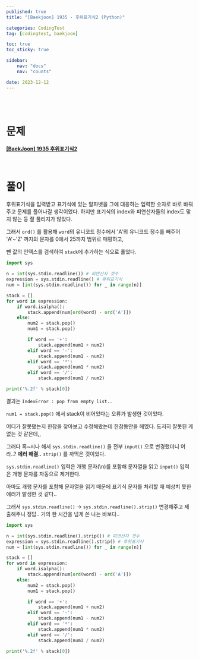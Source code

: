 ```yaml
---
published: true
title: "[Baekjoon] 1935 - 후위표기식2 (Python)"

categories: CodingTest
tag: [codingtest, baekjoon]

toc: true
toc_sticky: true

sidebar:
    nav: "docs"
    nav: "counts"

date: 2023-12-12
---
```

<br>
<br>


# 문제

**[[BaekJoon] 1935 후위표기식2](https://www.acmicpc.net/problem/1935)**

<br>

# 풀이

후위표기식을 입력받고 표기식에 있는 알파벳을 그에 대응하는 입력한 숫자로 바로 바꿔주고 문제를 풀어나갈 생각이었다. 하지만 표기식의 index와 피연산자들의 index도 맞지 않는 등 잘 풀리지가 않았다.

그래서 `ord()` 를 활용해 `word`의 유니코드 정수에서 'A'의 유니코드 정수를 빼주어 'A'~'Z' 까지의 문자를 0에서 25까지 범위로 매핑하고,

뺀 값의 인덱스를 검색하여 `stack`에 추가하는 식으로 풀었다.

```python
import sys

n = int(sys.stdin.readline()) # 피연산자 갯수
expression = sys.stdin.readline() # 후위표기식
num = [int(sys.stdin.readline()) for _ in range(n)]

stack = []
for word in expression:
    if word.isalpha():
        stack.append(num[ord(word) - ord('A')])
    else:
        num2 = stack.pop()
        num1 = stack.pop()

        if word == '+':
            stack.append(num1 + num2)
        elif word == '-':
            stack.append(num1 - num2)
        elif word == '*':
            stack.append(num1 * num2)
        elif word == '/':
            stack.append(num1 / num2)

print('%.2f' % stack[0])
```

결과는 `IndexError : pop from empty list..`

`num1 = stack.pop()` 에서 stack이 비어있다는 오류가 발생한 것이었다.

어디가 잘못됐는지 한참을 찾아보고 수정해봤는데 한참동안을 헤멨다. 도저히 잘못된 게 없는 것 같은데,,

그러다 혹~시나 해서 `sys.stdin.readline()` 을 전부 `input()` 으로 변경했더니 어라..? **에러 해결..** `strip()` 를 까먹은 것이었다.

`sys.stdin.readline()` 입력은 개행 문자(\n)를 포함해 문자열을 읽고 `input()` 입력은 개행 문자를 자동으로 제거한다.

아마도 개행 문자를 포함해 문자열을 읽기 때문에 표기식 문자를 처리할 때 예상치 못한 에러가 발생한 것 같다..

그래서 `sys.stdin.readline()` -> `sys.stdin.readline().strip()` 변경해주고 제출해주니 정답.. 거의 한 시간을 넘게 쓴 나는 바보다..


```python
import sys

n = int(sys.stdin.readline().strip()) # 피연산자 갯수
expression = sys.stdin.readline().strip() # 후위표기식
num = [int(sys.stdin.readline()) for _ in range(n)]

stack = []
for word in expression:
    if word.isalpha():
        stack.append(num[ord(word) - ord('A')])
    else:
        num2 = stack.pop()
        num1 = stack.pop()

        if word == '+':
            stack.append(num1 + num2)
        elif word == '-':
            stack.append(num1 - num2)
        elif word == '*':
            stack.append(num1 * num2)
        elif word == '/':
            stack.append(num1 / num2)

print('%.2f' % stack[0])
```
